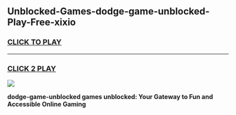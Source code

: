
## Unblocked-Games-dodge-game-unblocked-Play-Free-xixio
<h3>
<a href="https://premium76.site?title=dodge-game-unblocked&ref=19M">CLICK TO PLAY</a></h3>
<hr>

<h3>
<a href="https://premium76.site?title=dodge-game-unblocked&ref=19M">CLICK 2 PLAY</a>
  
</h3>

<a href="https://premium76.site?title=dodge-game-unblocked&ref=19M"><img src="https://clearcache.store/games.png"></a>


**dodge-game-unblocked games unblocked: Your Gateway to Fun and Accessible Online Gaming**

